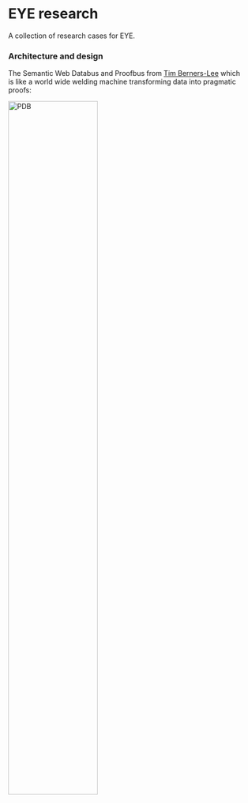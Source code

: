 # EYE research

A collection of research cases for EYE.  

### Architecture and design

The Semantic Web Databus and Proofbus from [Tim Berners-Lee](http://www.w3.org/People/Berners-Lee/) which  
is like a world wide welding machine transforming data into pragmatic proofs:  
  
<img src="https://www.w3.org/DesignIssues/diagrams/sweb-bus.png" width="60%" height="60%" alt="PDB"/>  
